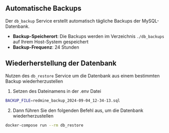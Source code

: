 ## Automatische Backups

Der `db_backup` Service erstellt automatisch tägliche Backups der MySQL-Datenbank.

- **Backup-Speicherort**: Die Backups werden im Verzeichnis `./db_backups` auf Ihrem Host-System gespeichert
- **Backup-Frequenz**: 24 Stunden

## Wiederherstellung der Datenbank

Nutzen des `db_restore` Service um die Datenbank aus einem bestimmten Backup wiederherzustellen

1. Setzen des Dateinamens in der .env Datei

```bash
BACKUP_FILE=redmine_backup_2024-09-04_12-34-13.sql
```

2. Dann führen Sie den folgenden Befehl aus, um die Datenbank wiederherzustellen

```bash
docker-compose run --rm db_restore
```
